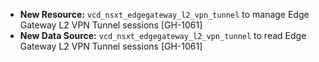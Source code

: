 * **New Resource:** `vcd_nsxt_edgegateway_l2_vpn_tunnel` to manage Edge Gateway L2 VPN Tunnel sessions [GH-1061]
* **New Data Source:** `vcd_nsxt_edgegateway_l2_vpn_tunnel` to read Edge Gateway L2 VPN Tunnel sessions [GH-1061]

